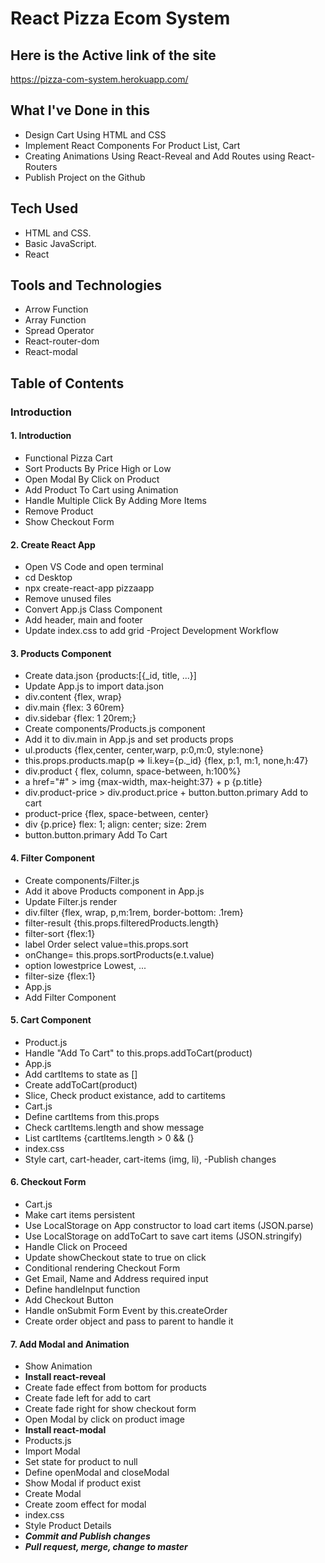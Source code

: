 # React Pizza Ecom System
## Here is the Active link of the site 

https://pizza-com-system.herokuapp.com/

## What I've Done in this 
- Design Cart Using HTML and CSS
- Implement React Components For Product List, Cart
- Creating Animations Using React-Reveal and Add Routes using React-Routers
- Publish Project on the Github

## Tech Used
- HTML and CSS.
- Basic JavaScript.
- React
## Tools and Technologies
- Arrow Function 
- Array Function
- Spread Operator 
- React-router-dom
- React-modal
## Table of Contents
### Introduction
#### 1. Introduction
- Functional Pizza Cart
- Sort Products By Price High or Low
- Open Modal By Click on Product
- Add Product To Cart using Animation
- Handle Multiple Click By Adding More Items
- Remove Product
- Show Checkout Form
#### 2. Create React App
- Open VS Code and open terminal
- cd Desktop
- npx create-react-app pizzaapp
- Remove unused files
- Convert App.js Class Component
- Add header, main and footer
- Update index.css to add grid
-Project Development Workflow

#### 3. Products Component
- Create data.json {products:[{_id, title, ...}]
- Update App.js to import data.json
- div.content {flex, wrap}
- div.main {flex: 3 60rem}
- div.sidebar {flex: 1 20rem;}
- Create components/Products.js component
- Add it to div.main in App.js and set products props
- ul.products {flex,center, center,warp, p:0,m:0, style:none}
- this.props.products.map(p => li.key={p._id} {flex, p:1, m:1, none,h:47}
- div.product { flex, column, space-between, h:100%}
- a href="#" > img {max-width, max-height:37} + p {p.title}
- div.product-price > div.product.price + button.button.primary Add to cart
- product-price {flex, space-between, center}
- div {p.price} flex: 1; align: center; size: 2rem
- button.button.primary Add To Cart
#### 4. Filter Component
- Create components/Filter.js
- Add it above Products component in App.js
- Update Filter.js render
- div.filter {flex, wrap, p,m:1rem, border-bottom: .1rem}
- filter-result {this.props.filteredProducts.length}
- filter-sort {flex:1}
- label Order select value=this.props.sort
- onChange= this.props.sortProducts(e.t.value)
- option lowestprice Lowest, ...
- filter-size {flex:1}
- App.js
- Add Filter Component
#### 5. Cart Component
- Product.js
- Handle "Add To Cart" to this.props.addToCart(product)
- App.js
- Add cartItems to state as []
- Create addToCart(product)
- Slice, Check product existance, add to cartitems
- Cart.js
- Define cartItems from this.props
- Check cartItems.length and show message
- List cartItems {cartItems.length > 0 && (}
- index.css
- Style cart, cart-header, cart-items (img, li),
-Publish changes
#### 6. Checkout Form
- Cart.js
- Make cart items persistent
- Use LocalStorage on App constructor to load cart items (JSON.parse)
- Use LocalStorage on addToCart to save cart items (JSON.stringify)
- Handle Click on Proceed
- Update showCheckout state to true on click
- Conditional rendering Checkout Form
- Get Email, Name and Address required input
- Define handleInput function
- Add Checkout Button
- Handle onSubmit Form Event by this.createOrder
- Create order object and pass to parent to handle it
#### 7. Add Modal and Animation
- Show Animation
- **Install react-reveal**
- Create fade effect from bottom for products
- Create fade left for add to cart
- Create fade right for show checkout form
- Open Modal by click on product image
- **Install react-modal**
- Products.js
- Import Modal
- Set state for product to null
- Define openModal and closeModal
- Show Modal if product exist
- Create Modal
- Create zoom effect for modal
- index.css
- Style Product Details
- ***Commit and Publish changes***
- ***Pull request, merge, change to master***

